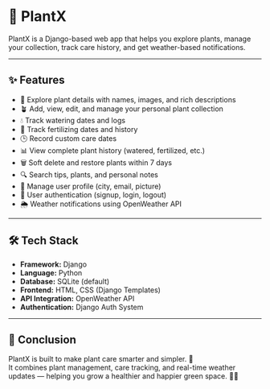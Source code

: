 # 🌱 PlantX  

PlantX is a Django-based web app that helps you explore plants, manage your collection, track care history, and get weather-based notifications.  

---

## ✨ Features  

- 🌿 Explore plant details with names, images, and rich descriptions  
- 🪴 Add, view, edit, and manage your personal plant collection  
- 💧 Track watering dates and logs  
- 🌾 Track fertilizing dates and history  
- 🕒 Record custom care dates  
- 📊 View complete plant history (watered, fertilized, etc.)  
- 🗑️ Soft delete and restore plants within 7 days  
- 🔍 Search tips, plants, and personal notes  
- 👤 Manage user profile (city, email, picture)  
- 🔐 User authentication (signup, login, logout)  
- 🌦️ Weather notifications using OpenWeather API  

---

## 🛠️ Tech Stack  

- **Framework:** Django  
- **Language:** Python  
- **Database:** SQLite (default)  
- **Frontend:** HTML, CSS (Django Templates)  
- **API Integration:** OpenWeather API  
- **Authentication:** Django Auth System  

---

## 🌟 Conclusion  

PlantX is built to make plant care smarter and simpler. 🌱  
It combines plant management, care tracking, and real-time weather updates — helping you grow a healthier and happier green space. 🌿✨  
